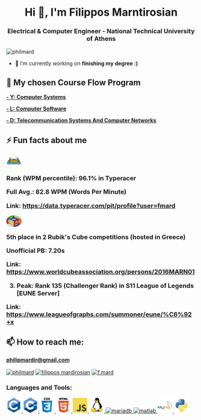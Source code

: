 <h1 align="center">Hi 👋, I'm Filippos Marntirosian</h1>
<h3 align="center">Electrical & Computer Engineer - National Technical University of Athens</h3>

<p align="left"> <img src="https://komarev.com/ghpvc/?username=philmard&label=Profile%20views&color=0e75b6&style=flat" alt="philmard" /> </p>

- 🔭 I’m currently working on **finishing my degree :)**

<h2 align="left">📝 My chosen Course Flow Program</h2>

[**- Y: Computer Systems**](https://www.ece.ntua.gr/en/undergraduate/courses/flow/1)

[**- L: Computer Software**](https://www.ece.ntua.gr/en/undergraduate/courses/flow/2)

[**- D: Telecommunication Systems And Computer Networks**](https://www.ece.ntua.gr/en/undergraduate/courses/flow/4)


<h2 align="left">⚡ Fun facts about me</h2>

<p align="left">
<a href="https://data.typeracer.com/pit/profile?user=fmard" target="blank"><img align="center" src="https://github.com/philmard/SVGs/blob/main/Site-logo-typeracer%20(2).svg" alt="philmard" height="30" width="40" /></a>
  <h3 Typeracer</h3>
</p> 
Rank (WPM percentile): 96.1% in Typeracer

Full Avg.: 82.8 WPM (Words Per Minute)

Link: https://data.typeracer.com/pit/profile?user=fmard


<p align="left">
<a href="https://www.worldcubeassociation.org/persons/2016MARN01" target="blank"><img align="center" src="https://github.com/philmard/SVGs/blob/main/WCA_Logo_2020.svg" alt="philmard" height="30" width="40" /></a>
</p> 5th place in 2 Rubik's Cube competitions (hosted in Greece)

Unofficial PB: 7.20s

Link: https://www.worldcubeassociation.org/persons/2016MARN01


3) Peak: Rank 135 (Challenger Rank) in S11 League of Legends [EUNE Server]

Link: https://www.leagueofgraphs.com/summoner/eune/%C6%92+x


<h2 align="left">📫 How to reach me:</h2>

**philipmardir@gmail.com**
<p align="left">
<a href="https://www.linkedin.com/in/filippos-marntirosian-6097a0286/" target="blank"><img align="center" src="https://raw.githubusercontent.com/rahuldkjain/github-profile-readme-generator/master/src/images/icons/Social/linked-in-alt.svg" alt="philmard" height="30" width="40" /></a>
<a href="https://fb.com/filippos mardirosian" target="blank"><img align="center" src="https://raw.githubusercontent.com/rahuldkjain/github-profile-readme-generator/master/src/images/icons/Social/facebook.svg" alt="filippos mardirosian" height="30" width="40" /></a>
<a href="https://instagram.com/f.mard" target="blank"><img align="center" src="https://raw.githubusercontent.com/rahuldkjain/github-profile-readme-generator/master/src/images/icons/Social/instagram.svg" alt="f.mard" height="30" width="40" /></a>
</p>

<h3 align="left">Languages and Tools:</h3>
<p align="left"> <a href="https://www.cprogramming.com/" target="_blank" rel="noreferrer"> <img src="https://raw.githubusercontent.com/devicons/devicon/master/icons/c/c-original.svg" alt="c" width="40" height="40"/> </a> <a href="https://www.w3schools.com/cpp/" target="_blank" rel="noreferrer"> <img src="https://raw.githubusercontent.com/devicons/devicon/master/icons/cplusplus/cplusplus-original.svg" alt="cplusplus" width="40" height="40"/> </a> <a href="https://www.w3schools.com/css/" target="_blank" rel="noreferrer"> <img src="https://raw.githubusercontent.com/devicons/devicon/master/icons/css3/css3-original-wordmark.svg" alt="css3" width="40" height="40"/> </a> <a href="https://www.w3.org/html/" target="_blank" rel="noreferrer"> <img src="https://raw.githubusercontent.com/devicons/devicon/master/icons/html5/html5-original-wordmark.svg" alt="html5" width="40" height="40"/> </a> <a href="https://developer.mozilla.org/en-US/docs/Web/JavaScript" target="_blank" rel="noreferrer"> <img src="https://raw.githubusercontent.com/devicons/devicon/master/icons/javascript/javascript-original.svg" alt="javascript" width="40" height="40"/> </a> <a href="https://www.linux.org/" target="_blank" rel="noreferrer"> <img src="https://raw.githubusercontent.com/devicons/devicon/master/icons/linux/linux-original.svg" alt="linux" width="40" height="40"/> </a> <a href="https://mariadb.org/" target="_blank" rel="noreferrer"> <img src="https://www.vectorlogo.zone/logos/mariadb/mariadb-icon.svg" alt="mariadb" width="40" height="40"/> </a> <a href="https://www.mathworks.com/" target="_blank" rel="noreferrer"> <img src="https://upload.wikimedia.org/wikipedia/commons/2/21/Matlab_Logo.png" alt="matlab" width="40" height="40"/> </a> <a href="https://www.mysql.com/" target="_blank" rel="noreferrer"> <img src="https://raw.githubusercontent.com/devicons/devicon/master/icons/mysql/mysql-original-wordmark.svg" alt="mysql" width="40" height="40"/> </a> <a href="https://www.python.org" target="_blank" rel="noreferrer"> <img src="https://raw.githubusercontent.com/devicons/devicon/master/icons/python/python-original.svg" alt="python" width="40" height="40"/> </a> </p>

